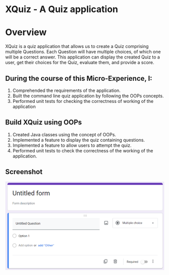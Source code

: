 
# XQuiz - A Quiz application

# Overview

XQuiz is a quiz application that allows us to create a Quiz comprising multiple Questions. Each Question will have multiple choices, of which one will be a correct answer. This application can display the created Quiz to a user, get their choices for the Quiz, evaluate them, and provide a score.

## During the course of this Micro-Experience, I:

1. Comprehended the requirements of the application.
2. Built the command line quiz application by following the OOPs concepts.
3. Performed unit tests for checking the correctness of working of the application

## Build XQuiz using OOPs
1. Created Java classes using the concept of OOPs.
2. Implemented a feature to display the quiz containing questions.
3. Implemented a feature to allow users to attempt the quiz.
4. Performed unit tests to check the correctness of the working of the application.



## Screenshot

![App Screenshot](https://raw.githubusercontent.com/abhijit10601/XQuiz/refs/heads/master/FormSS.png)

